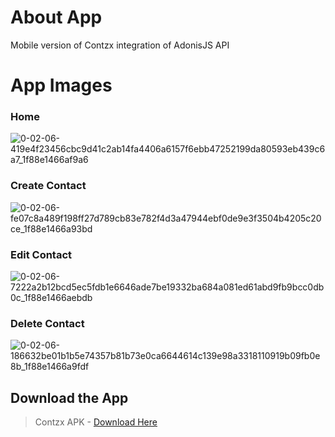 # About App
Mobile version of Contzx integration of AdonisJS API

# App Images

### Home
![0-02-06-419e4f23456cbc9d41c2ab14fa4406a6157f6ebb47252199da80593eb439c6a7_1f88e1466af9a6](https://user-images.githubusercontent.com/107969452/180901718-71f6e291-d685-4279-a08f-1860a83697a2.png)

### Create Contact
![0-02-06-fe07c8a489f198ff27d789cb83e782f4d3a47944ebf0de9e3f3504b4205c20ce_1f88e1466a93bd](https://user-images.githubusercontent.com/107969452/180901744-7c35752a-7e01-4719-a381-8283e8e29590.png)

### Edit Contact
![0-02-06-7222a2b12bcd5ec5fdb1e6646ade7be19332ba684a081ed61abd9fb9bcc0db0c_1f88e1466aebdb](https://user-images.githubusercontent.com/107969452/180901765-e107bab7-7355-4336-a5b9-ac397f78cf71.png)

### Delete Contact
![0-02-06-186632be01b1b5e74357b81b73e0ca6644614c139e98a3318110919b09fb0e8b_1f88e1466a9fdf](https://user-images.githubusercontent.com/107969452/180901782-8c50930f-f5dd-40a4-9340-6758feabcba0.png)

## Download the App

> Contzx APK - [Download Here](https://bit.ly/contzx-mobile)
